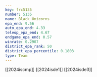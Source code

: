 ```yaml
---
key: frc5135
number: 5135
name: Black Unicorns
epa_end: 9.56
auto_epa_end: 4.33
teleop_epa_end: 4.67
endgame_epa_end: 0.57
winrate: 0.2907
district_epa_rank: 50
district_epa_percentile: 0.1803
type: Team
---
```

[[2024iscmp]]
[[2024isde1]]
[[2024isde3]]
